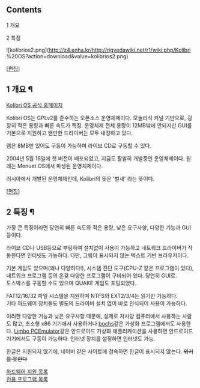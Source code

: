## Contents

    

1 개요

2 특징

![kolibrios2.png](http://z4.enha.kr/http://rigvedawiki.net/r1/wiki.php/Kolibri
%20OS?action=download&value=kolibrios2.png)

[[편집](http://rigvedawiki.net/r1/wiki.php/Kolibri%20OS?action=edit&section=1)]

## 1 개요 ¶

[Kolibri OS 공식 홈페이지](http://kolibrios.org/en/)

  

Kolibri OS는 GPLv2를 준수하는 오픈소스 운영체제이다. 모놀리식 커널 기반으로, 굉장히 적은 용량과 빠른 속도가 특징. 운영체제
전체 용량이 12MB밖에 안되지만 GUI를 기본으로 지원하고 왠만한 드라이버는 모두 내장하고 있다.

  

램은 8MB만 있어도 구동이 가능하며 라이브 CD로 구동할 수 있다.

  

2004년 5월 16일에 첫 버전이 배포되었고, 지금도 활발히 개발중인 운영체제이다. 원래는 Menuet OS에서 파생된 운영체제이다.

  

러시아에서 개발된 운영체제인데, Kolibri의 뜻은 '벌새' 라는 뜻이다.

[[편집](http://rigvedawiki.net/r1/wiki.php/Kolibri%20OS?action=edit&section=2)]

## 2 특징 ¶

가장 큰 특징이라면 당연히 빠른 속도와 적은 용량, 낮은 요구사양, 다양한 기능과 GUI 등이다.

  

라이브 CD나 USB등으로 부팅하여 설치없이 사용이 가능하고 네트워크 드라이버가 작동한다면 인터넷도 가능하다. 다만, 그림이 표시되지 않는
텍스트 기반 브라우저이다.

  

기본 게임도 있으며(꽤나 다양하다!), 시스템 진단 도구(CPU-Z 같은 프로그램이 있다), 네트워크 프로그램 등의 온갖 다양한 프로그램이
구비되어 있다. 당연히 GUI로.  
도스박스를 구동할 수도 있으며 QUAKE 게임도 포팅되었다.

  

FAT12/16/32 파일 시스템을 지원하며 NTFS와 EXT2/3/4는 읽기만 가능하다.  
기타 하드웨어 장치들도 별도의 드라이버 설치 없이 바로 인식되어 사용이 가능하다.

  

이러한 다양한 기능과 낮은 요구사항 때문에, 실제로 저사양 컴퓨터에서 사용하는 사람도 많고, 초소형 x86 기기에서 사용하거나
[bochs](bochs.md)같은 가상화 프로그램에서도 사용한다. [Limbo PCEmulator](Limbo%20PC%20Emulator.md)같은 안드로이드 가상화 애플리케이션을 사용하면 안드로이드 기기에서도
구동이 가능하다. 인터넷 장치를 설정하면 인터넷도 가능.

  

한글은 지원되지 않기에, 네이버 같은 사이트에 접속하면 한글이 표시되지 않는다. <del>위키를 못한다</del>

  

[하드웨어 지원 목록](http://wiki.kolibrios.org/wiki/Hardware_Support)  
[전용 프로그램 목록](http://wiki.kolibrios.org/wiki/Applications)

